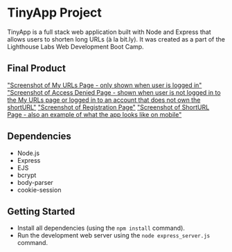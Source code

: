 # TinyApp Project

TinyApp is a full stack web application built with Node and Express that allows users to shorten long URLs (à la bit.ly). It was created as a part of the Lighthouse Labs Web Development Boot Camp. 

## Final Product

["Screenshot of My URLs Page - only shown when user is logged in"](/docs/urls-page.png)
["Screenshot of Access Denied Page - shown when user is not logged in to the My URLs page or logged in to an account that does not own the shortURL"](/docs/register-page.png)
["Screenshot of Registration Page"](/docs/register-page.png)
["Screenshot of ShortURL Page - also an example of what the app looks like on mobile"](/docs/short-url-page.png)

## Dependencies

- Node.js
- Express
- EJS
- bcrypt
- body-parser
- cookie-session

## Getting Started

- Install all dependencies (using the `npm install` command).
- Run the development web server using the `node express_server.js` command.